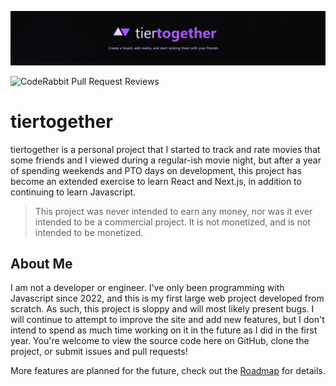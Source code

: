 ![tiertogether](/readme/banner.png "tiertogether")

![CodeRabbit Pull Request Reviews](https://img.shields.io/coderabbit/prs/github/Awkjacobs/tiertogether)

# tiertogether

tiertogether is a personal project that I started to track and rate movies that some friends and I viewed during a regular-ish movie night, but after a year of spending weekends and PTO days on development, this project has become an extended exercise to learn React and Next.js, in addition to continuing to learn Javascript.

> This project was never intended to earn any money, nor was it ever intended to be a commercial project. It is not monetized, and is not intended to be monetized.

## About Me

I am not a developer or engineer. I&apos;ve only been programming with Javascript since 2022, and this is my first large web project developed from scratch. As such, this project is sloppy and will most likely present bugs. I will continue to attempt to improve the site and add new features, but I don&apos;t intend to spend as much time working on it in the future as I did in the first year. You&apos;re welcome to view the source code here on GitHub, clone the project, or submit issues and pull requests!

More features are planned for the future, check out the [Roadmap](TODO.md#roadmap) for details.
